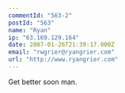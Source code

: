 ```yaml
---
commentId: "563-2"
postId: "563"
name: "Ryan"
ip: "63.169.129.164"
date: 2007-01-26T21:39:17.000Z
email: "rwgrier@ryangrier.com"
url: "http://www.ryangrier.com"
---
```

<p>Get better soon man.</p>